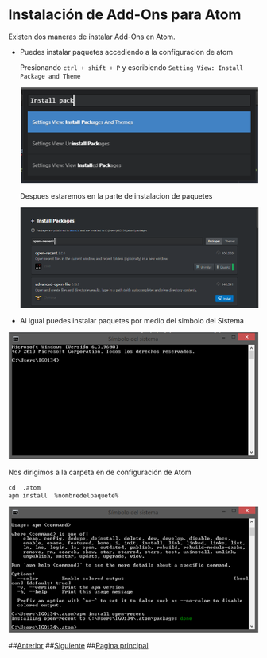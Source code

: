 # Instalación de Add-Ons para Atom

Existen dos maneras de instalar Add-Ons en Atom.

* Puedes instalar paquetes accediendo a la configuracion de atom

  Presionando ``` ctrl + shift + P ``` y escribiendo ```Setting View: Install Package and Theme```

  ![InstallPackage](Images/Install-Package.PNG)

  Despues estaremos en la parte de instalacion de paquetes  

  ![Package](Images/open-recent.PNG)



* Al igual puedes instalar paquetes por medio del simbolo del Sistema

![CMD](Images/cmd.PNG)

  Nos dirigimos a la carpeta en de configuración de Atom

  ```
  cd  .atom
  apm install  %nombredelpaquete%
  ```
![installopen](Images/apminstall.PNG)

##[Anterior](PAGE2.md) ##[Siguiente](PAGE3.md)
##[Pagina principal](README.md)
